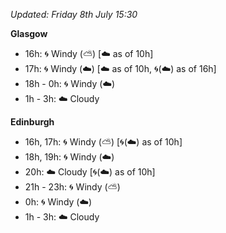 *Updated: Friday 8th July 15:30*

**Glasgow**

* 16h: :cyclone: Windy (:partly_sunny:) [:cloud: as of 10h]
* 17h: :cyclone: Windy (:cloud:) [:cloud: as of 10h, :cyclone:(:cloud:) as of 16h]
* 18h - 0h: :cyclone: Windy (:cloud:)
* 1h - 3h: :cloud: Cloudy

**Edinburgh**

* 16h, 17h: :cyclone: Windy (:partly_sunny:) [:cyclone:(:cloud:) as of 10h]
* 18h, 19h: :cyclone: Windy (:cloud:)
* 20h: :cloud: Cloudy [:cyclone:(:cloud:) as of 10h]
* 21h - 23h: :cyclone: Windy (:partly_sunny:)
* 0h: :cyclone: Windy (:cloud:)
* 1h - 3h: :cloud: Cloudy
